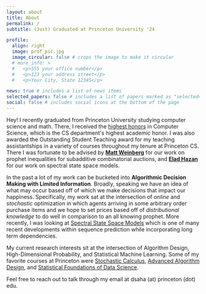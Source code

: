 ```yaml
---
layout: about
title: About
permalink: /
subtitle: (Just) Graduated at Princeton University '24

profile:
  align: right
  image: prof_pic.jpg
  image_circular: false # crops the image to make it circular
  # more_info: >
  #   <p>555 your office number</p>
  #   <p>123 your address street</p>
  #   <p>Your City, State 12345</p>

news: true # includes a list of news items
selected_papers: false # includes a list of papers marked as "selected={true}"
social: false # includes social icons at the bottom of the page
---
```


Hey! I recently graduated from Princeton University studying computer science and
math. There, I received the <a href="https://www.cs.princeton.edu/news/class-day-department-celebrates-accomplishments-graduates">highest honors</a> in Computer Science, which is the CS department's highest academic honor. I was also awarded the Outstanding Student Teaching award for my teaching assistantships in a variety of courses throughout my tenure at Princeton CS. There I was fortunate to be advised by <b><a href="https://www.cs.princeton.edu/~smattw/">Matt Weinberg</a></b> for our work on prophet inequalities for subadditive combinatorial auctions, and <b><a href="https://www.ehazan.com/">Elad Hazan</a></b> for our work on spectral state space models.

In the past a lot of my work can be bucketed into <b>Algorithmic Decision Making with Limited Information</b>. Broadly, speaking we have an idea of what may occur based off of which we make decisions that impact our happiness. Specifically, my work sat at the intersection of <i>online</i> and <i>stochastic</i> optimization in which agents arriving in some arbitrary order purchase items and we hope to set prices based off of <i>distributional knowledge</i> to do well in comparison to an all knowing prophet. More recently, I was looking at <a href="https://arxiv.org/abs/2312.06837">Spectral State Space Models</a> which is one of many recent developments within sequence prediction while incorporating long term dependencies.

My current research interests sit at the intersection of Algorithm Design, High-Dimensional Probability, and Statistical Machine Learning. Some of my favorite courses at Princeton were <a href="https://registrar.princeton.edu/course-offerings/course-details?term=1244&courseid=008809">Stochastic Calculus</a>, <a href="https://www.cs.princeton.edu/~hy2/teaching/fall22-cos521/index.html">Advanced Algorithm Design</a>, and <a href="https://fan.princeton.edu/fan/classes/525.html">Statistical Foundations of Data Science</a>.


Feel free to reach out to talk through
my email at dsaha (at) princeton (dot) edu.

